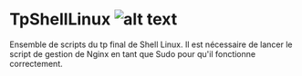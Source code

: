 # TpShellLinux                                                ![alt text](https://www.google.com/url?sa=i&url=https%3A%2F%2Flivecampus.fr%2Fformations-numerique-informatique-digital%2F&psig=AOvVaw1NCxzrjXFNc0FazdQOjXV8&ust=1668897895436000&source=images&cd=vfe&ved=0CBEQjRxqFwoTCKCR36PnuPsCFQAAAAAdAAAAABAS)

Ensemble de scripts du tp final de Shell Linux.
Il est nécessaire de lancer le script de gestion de Nginx en tant que Sudo pour qu'il fonctionne correctement.
